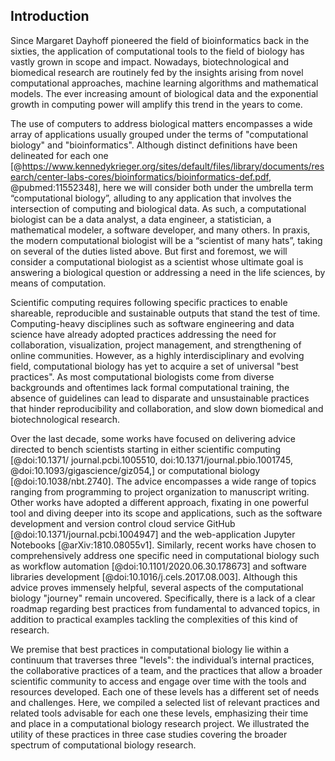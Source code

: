 ## Introduction

Since Margaret Dayhoff pioneered the field of bioinformatics back in the sixties, the application of computational tools to the field of biology has vastly grown in scope and impact. Nowadays, biotechnological and biomedical research are routinely fed by the insights arising from novel computational approaches, machine learning algorithms and mathematical models. The ever increasing amount of biological data and the exponential growth in computing power will amplify this trend in the years to come.

The use of computers to address biological matters encompasses a wide array of applications usually grouped under the terms of "computational biology" and "bioinformatics". Although distinct definitions have been delineated for each one [@https://www.kennedykrieger.org/sites/default/files/library/documents/research/center-labs-cores/bioinformatics/bioinformatics-def.pdf, @pubmed:11552348], here we will consider both under the umbrella term “computational biology”, alluding to any application that involves the intersection of computing and biological data. As such, a computational biologist can be a data analyst, a data engineer, a statistician, a mathematical modeler, a software developer, and many others. In praxis, the modern computational biologist will be a “scientist of many hats”, taking on several of the duties listed above. But first and foremost, we will consider a computational biologist as a scientist whose ultimate goal is answering a biological question or addressing a need in the life sciences, by means of computation.

Scientific computing requires following specific practices to enable shareable, reproducible and sustainable outputs that stand the test of time. Computing-heavy disciplines such as software engineering and data science have already adopted practices addressing the need for collaboration, visualization, project management, and strengthening of online communities. However, as a highly interdisciplinary and evolving field, computational biology has yet to acquire a set of universal "best practices". As most computational biologists come from diverse backgrounds and oftentimes lack formal computational training, the absence of guidelines can lead to disparate and unsustainable practices that hinder reproducibility and collaboration, and slow down biomedical and biotechnological research.

Over the last decade, some works have focused on delivering advice directed to bench scientists starting in either scientific computing [@doi:10.1371/ journal.pcbi.1005510, doi:10.1371/journal.pbio.1001745, @doi:10.1093/gigascience/giz054,] or computational biology [@doi:10.1038/nbt.2740]. The advice encompasses a wide range of topics ranging from programming to project organization to manuscript writing. Other works have adopted a different approach, fixating in one powerful tool and diving deeper into its scope and applications, such as the software development and version control cloud service GitHub [@doi:10.1371/journal.pcbi.1004947] and the web-application Jupyter Notebooks [@arXiv:1810.08055v1]. Similarly, recent works have chosen to comprehensively address one specific need in computational biology such as workflow automation [@doi:10.1101/2020.06.30.178673] and software libraries development [@doi:10.1016/j.cels.2017.08.003]. Although this advice proves immensely helpful, several aspects of the computational biology "journey" remain uncovered. Specifically, there is a lack of a clear roadmap regarding best practices from fundamental to advanced topics, in addition to practical examples tackling the complexities of this kind of research. 

We premise that best practices in computational biology lie within a continuum that traverses three "levels": the individual’s internal practices, the collaborative practices of a team, and the practices that allow a broader scientific community to access and engage over time with the tools and resources developed. Each one of these levels has a different set of needs and challenges. Here, we compiled a selected list of relevant practices and related tools advisable for each one these levels, emphasizing their time and place in a computational biology research project. We illustrated the utility of these practices in three case studies covering the broader spectrum of computational biology research.